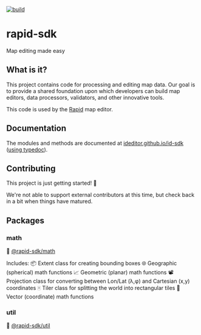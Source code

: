 [![build](https://github.com/rapideditor/rapid-sdk/workflows/build/badge.svg)](https://github.com/rapideditor/rapid-sdk/actions?query=workflow%3A%22build%22)


# rapid-sdk

Map editing made easy


## What is it?

This project contains code for processing and editing map data.  Our goal is to provide a shared foundation upon which developers can build map editors, data processors, validators, and other innovative tools.

This code is used by the [Rapid](https://github.com/facebook/Rapid) map editor.


## Documentation

The modules and methods are documented at [ideditor.github.io/id-sdk](https://ideditor.github.io/id-sdk/modules.html) ([using typedoc](https://github.com/ideditor/id-sdk/blob/main/CONTRIBUTING.md#writting-code-documentation)).


## Contributing

This project is just getting started! 🌱

We're not able to support external contributors at this time, but check back in a bit when things have matured.


## Packages

### math

🧳 [@rapid-sdk/math](/packages/math)

Includes:
📦 Extent class for creating bounding boxes
🌐 Geographic (spherical) math functions
📈 Geometric (planar) math functions
📽 Projection class for converting between Lon/Lat (λ,φ) and Cartesian (x,y) coordinates
🀄️ Tiler class for splitting the world into rectangular tiles
📐 Vector (coordinate) math functions


### util

🧳 [@rapid-sdk/util](/packages/util)
